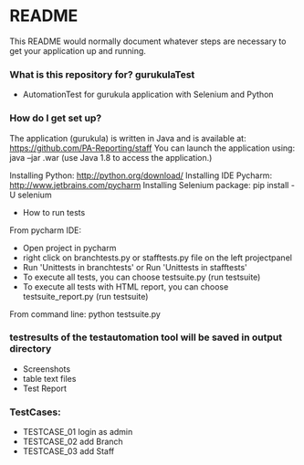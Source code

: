 # README #

This README would normally document whatever steps are necessary to get your application up and running.

### What is this repository for? gurukulaTest

* AutomationTest for gurukula application with Selenium and Python

### How do I get set up? ###

The application (gurukula) is written in Java and is available at: https://github.com/PA-Reporting/staff
You can launch the application using: java –jar .war (use Java 1.8 to access the application.)

Installing Python: http://python.org/download/
Installing IDE Pycharm: http://www.jetbrains.com/pycharm
Installing Selenium package: pip install -U selenium

* How to run tests

From pycharm IDE:
- Open project in pycharm
- right click on branchtests.py or stafftests.py file on the left projectpanel
- Run 'Unittests in branchtests' or Run 'Unittests in stafftests'
- To execute all tests, you can choose testsuite.py (run testsuite)
- To execute all tests with HTML report, you can choose testsuite_report.py (run testsuite)


From command line:
python testsuite.py

### testresults of the testautomation tool will be saved in output directory
 - Screenshots
 - table text files
 - Test Report

### TestCases:
- TESTCASE_01 login as admin
- TESTCASE_02 add Branch
- TESTCASE_03 add Staff



